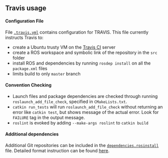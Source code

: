 ## Travis usage

#### Configuration File

File [```.travis.yml```](.travis.yml) contains configuration for TRAVIS. This
file currently instructs Travis to:
* create a Ubuntu trusty VM on the [Travis CI](https://travis-ci.org/) server
* create a ROS workspace and symbolic link of the repository in the ```src```
folder
* install ROS and dependencies by running ```rosdep install``` on all the
```package.xml``` files
* limits build to only ```master``` branch

#### Convention Checking
* Launch files and package dependencies are checked through running ```roslaunch_add_file_check```, specified in ```CMakeLists.txt```.
* ```catkin run_tests``` will run ```roslaunch_add_file_check``` without returning an error like ```catkin test```, but shows message of the actual error. Look for ```FAILURE``` tag in the output message.
* ```roslint``` is evoked by adding ```--make-args roslint``` to ```catkin build```

#### Additional dependencies

Additional Git repositories can be included in the
[```dependencies.rosinstall```](travis/dependencies.rosinstall) file. Detailed
format instruction can be found [here](http://docs.ros.org/independent/api/rosinstall/html/rosinstall_file_format.html).
